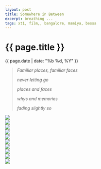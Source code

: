 ```yaml
---
layout: post
title: Somewhere in Between
excerpt: breathing ...
tags: xt1, film,, bangalore, mamiya, bessa
---
```


{{ page.title }}
================
<div class="pdate"> {{ page.date | date: "%b %d, %Y" }} </div>

> *Familiar places, familiar faces*
>
> *never letting go*
>
> *places and faces*
>
> *whys and memories*
>
> *fading slightly so*


<div class="row" style="margin-top:0.5em;">
<div class="col-xs-12">
<div id="demo6" class="flex-images">

<div class="item" data-w="466" data-h="700">
	<div class="img"><a href="{{ site.url }}/images/photos/somewhere/t-DSCF0429.jpg"><img src="{{ site.url }}/images/blank.gif" data-src="{{ site.url }}/images/photos/somewhere/st-DSCF0429.jpg"></a></div>
</div>
<div class="item" data-w="466" data-h="700">
	<div class="img"><a href="{{ site.url }}/images/photos/somewhere/t-DSCF0441.jpg"><img src="{{ site.url }}/images/blank.gif" data-src="{{ site.url }}/images/photos/somewhere/st-DSCF0441.jpg"></a></div>
</div>
<div class="item" data-w="466" data-h="700">
	<div class="img"><a href="{{ site.url }}/images/photos/somewhere/t-DSCF0456.jpg"><img src="{{ site.url }}/images/blank.gif" data-src="{{ site.url }}/images/photos/somewhere/st-DSCF0456.jpg"></a></div>
</div>
<div class="item" data-w="466" data-h="700">
	<div class="img"><a href="{{ site.url }}/images/photos/somewhere/t-DSCF0474.jpg"><img src="{{ site.url }}/images/blank.gif" data-src="{{ site.url }}/images/photos/somewhere/st-DSCF0474.jpg"></a></div>
</div>
<div class="item" data-w="466" data-h="700">
	<div class="img"><a href="{{ site.url }}/images/photos/somewhere/t-DSCF0579.jpg"><img src="{{ site.url }}/images/blank.gif" data-src="{{ site.url }}/images/photos/somewhere/st-DSCF0579.jpg"></a></div>
</div>
<div class="item" data-w="466" data-h="700">
	<div class="img"><a href="{{ site.url }}/images/photos/somewhere/t-DSCF0594.jpg"><img src="{{ site.url }}/images/blank.gif" data-src="{{ site.url }}/images/photos/somewhere/st-DSCF0594.jpg"></a></div>
</div>
<div class="item" data-w="466" data-h="700">
	<div class="img"><a href="{{ site.url }}/images/photos/somewhere/t-DSCF0624.jpg"><img src="{{ site.url }}/images/blank.gif" data-src="{{ site.url }}/images/photos/somewhere/st-DSCF0624.jpg"></a></div>
</div>
<div class="item" data-w="466" data-h="700">
	<div class="img"><a href="{{ site.url }}/images/photos/somewhere/t-DSCF0627.jpg"><img src="{{ site.url }}/images/blank.gif" data-src="{{ site.url }}/images/photos/somewhere/st-DSCF0627.jpg"></a></div>
</div>
</div></div></div>


<script>
$('#demo6').flexImages({ rowHeight:400 , truncate: 0});
</script>

<div class="row" >
<div class="col-xs-12">
<div id="demo7" class="flex-images">

<div class="item" data-w="1500" data-h="1098">
	<div class="img"><a href="{{ site.url }}/images/photos/somewhere/t-000088610011.jpg"><img src="{{ site.url }}/images/blank.gif" data-src="{{ site.url }}/images/photos/somewhere/st-000088610011.jpg"></a></div>
</div>
<div class="item" data-w="1500" data-h="1098">
	<div class="img"><a href="{{ site.url }}/images/photos/somewhere/t-000088610001.jpg"><img src="{{ site.url }}/images/blank.gif" data-src="{{ site.url }}/images/photos/somewhere/st-000088610001.jpg"></a></div>
</div>
</div></div></div>
	
<script>
$('#demo7').flexImages({ rowHeight:800 , truncate: 0});
</script>






